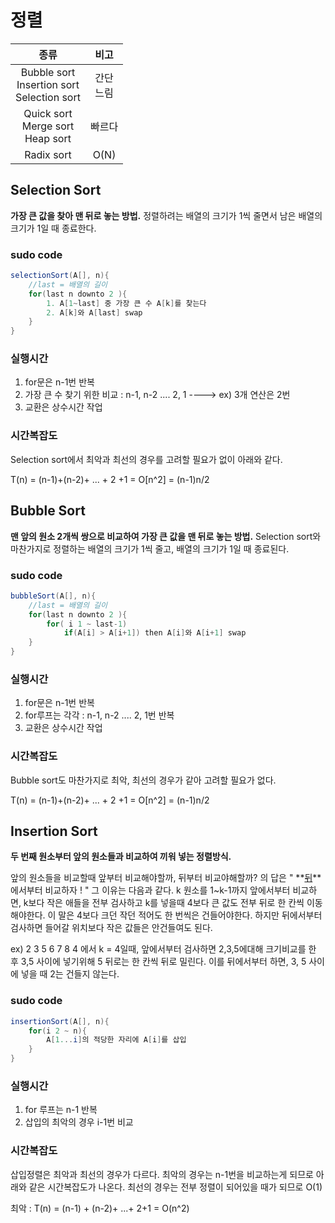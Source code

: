 # 정렬

|                      종류                      |     비고      |
| :--------------------------------------------: | :-----------: |
| Bubble sort <br> Insertion sort<br>Selection sort | 간단<br/>느림 |
|    Quick sort<br/>Merge sort<br/>Heap sort     |  빠르다    |
| Radix sort | O(N) |



## Selection Sort

**가장 큰 값을 찾아 맨 뒤로 놓는 방법.** 정렬하려는 배열의 크기가 1씩 줄면서 남은 배열의 크기가 1일 때 종료한다.

### sudo code

```java
selectionSort(A[], n){
    //last = 배열의 길이
    for(last n downto 2 ){   
        1. A[1~last] 중 가장 큰 수 A[k]를 찾는다
        2. A[k]와 A[last] swap
    }
}
```

### 실행시간

1.  for문은 n-1번 반복
2.  가장 큰 수 찾기 위한 비교 : n-1, n-2 .... 2, 1      ----> ex) 3개 연산은 2번
3.  교환은 상수시간 작업 

### 시간복잡도

Selection sort에서 최악과 최선의 경우를 고려할 필요가 없이 아래와 같다.

 T(n) = (n-1)+(n-2)+ ... + 2 +1 = O[n^2] = (n-1)n/2





## Bubble Sort

**맨 앞의 원소 2개씩 쌍으로 비교하여 가장 큰 값을 맨 뒤로 놓는 방법.** Selection sort와 마찬가지로 정렬하는 배열의 크기가 1씩 줄고, 배열의 크기가 1일 때 종료된다.

### sudo code

```java
bubbleSort(A[], n){
    //last = 배열의 길이
    for(last n downto 2 ){   
        for( i 1 ~ last-1)
        	if(A[i] > A[i+1]) then A[i]와 A[i+1] swap
    }
}
```

### 실행시간

1.  for문은 n-1번 반복
2.  for루프는 각각 : n-1, n-2 .... 2, 1번 반복  
3.  교환은 상수시간 작업 

### 시간복잡도

Bubble sort도 마찬가지로 최악, 최선의 경우가 같아 고려할 필요가 없다.

 T(n) = (n-1)+(n-2)+ ... + 2 +1 = O[n^2] = (n-1)n/2

### 



## Insertion Sort

**두 번째 원소부터 앞의 원소들과 비교하여 끼워 넣는 정렬방식.** 

앞의 원소들을 비교할때 앞부터 비교해야할까, 뒤부터 비교야해할까? 의 답은 " **<u>뒤</u>**에서부터 비교하자 ! " 그 이유는 다음과 같다. k 원소를 1~k-1까지 앞에서부터 비교하면, k보다 작은 애들을 전부 검사하고 k를 넣을때 4보다 큰 값도 전부 뒤로 한 칸씩 이동해야한다. 이 말은 4보다 크던 작던 적어도 한 번씩은 건들어야한다. 하지만 뒤에서부터 검사하면 들어갈 위치보다 작은 값들은 안건들여도 된다. 

ex) 2 3 5 6 7 8 4 에서 k = 4일때, 앞에서부터 검사하면 2,3,5에대해 크기비교를 한 후 3,5 사이에 넣기위해 5 뒤로는 한 칸씩 뒤로 밀린다. 이를 뒤에서부터 하면, 3, 5 사이에 넣을 때 2는 건들지 않는다.

### sudo code

```java
insertionSort(A[], n){
    for(i 2 ~ n){
        A[1...i]의 적당한 자리에 A[i]를 삽입
    }
}
```

### 실행시간

1. for 루프는 n-1 반복
2. 삽입의 최악의 경우 i-1번 비교

### 시간복잡도

삽입정렬은 최악과 최선의 경우가 다르다. 최악의 경우는 n-1번을 비교하는게 되므로 아래와 같은 시간복잡도가 나온다. 최선의 경우는 전부 정렬이 되어있을 때가 되므로 O(1) 

최악 : T(n) = (n-1) + (n-2)+ ...+ 2+1 = O(n^2)





